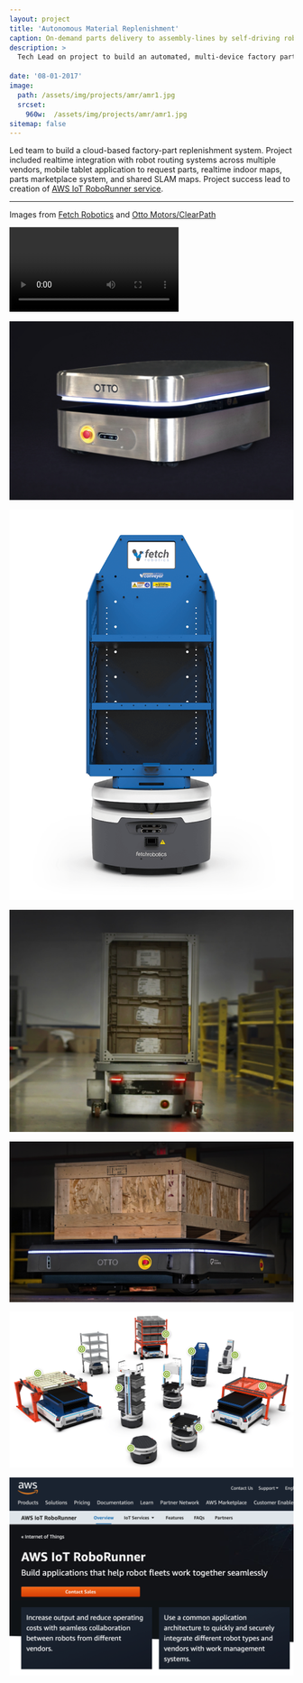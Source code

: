 ```yaml
---
layout: project
title: 'Autonomous Material Replenishment'
caption: On-demand parts delivery to assembly-lines by self-driving robots
description: >
  Tech Lead on project to build an automated, multi-device factory parts replenishment system. 

date: '08-01-2017'
image: 
  path: /assets/img/projects/amr/amr1.jpg
  srcset: 
    960w:  /assets/img/projects/amr/amr1.jpg
sitemap: false
---
```


Led team to build a cloud-based factory-part replenishment system. Project included realtime integration with robot routing systems across multiple vendors, mobile tablet application to request parts, realtime indoor maps, parts marketplace system, and shared SLAM maps. Project success lead to creation of [AWS IoT RoboRunner service](https://aws.amazon.com/roborunner/).

---

Images from [Fetch Robotics](https://fetchrobotics.com/autonomous-mobile-transport/) and [Otto Motors/ClearPath](https://ottomotors.com/amrs)


![](/assets/img/projects/amr/HMIShelf-Safety.mp4)

![](/assets/img/projects/amr/amr2.png)

![](/assets/img/projects/amr/amr3.png)

![](/assets/img/projects/amr/amr4.png)

![](/assets/img/projects/amr/amr5.png)

![](/assets/img/projects/amr/amr6.png)

![](/assets/img/projects/amr/amr7.png)

